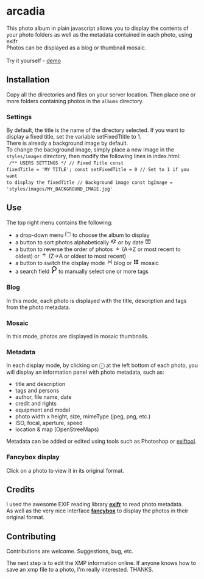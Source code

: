 # arcadia
This photo album in plain javascript allows you to display the contents of your photo folders as well as the metadata contained in each photo, using exifr<br />
Photos can be displayed as a blog or thumbnail mosaic.
<br /><br />
Try it yourself - <a href="http://arcadia.lbpu3811.odns.fr" target="_blank">demo</a>
<br />
## Installation
Copy all the directories and files on your server location.
Then place one or more folders containing photos in the <code>albums</code> directory.

### Settings
By default, the title is the name of the directory selected. If you want to display a fixed title, set the variable setFixedTtitle to 1.
<br />
There is already a background image by default.<br />
To change the background image, simply place a new image in the <code>styles/images</code> directory, then modify the following lines in index.html: <br />
<code>
/** USERS SETTINGS  */
// Fixed Title
const fixedTitle = 'MY TITLE';
const setFixedTitle = 0 // Set to 1 if you want to display the fixedTitle
// Background image
const bgImage = 'styles/images/MY_BACKGROUND_IMAGE.jpg'
</code>

## Use
The top right menu contains the following:
<ul>
<li>a drop-down menu <img src="icons/dossier.jpg" width="16" /> to choose the album to display</li>
<li>a button to sort photos alphabetically <img src="icons/alpha.jpg" width="16" /> or by date <img src="icons/calendar.jpg" width="16" /></li>
<li>a button to reverse the order of photos <img src="icons/arrowDown.jpg" width="16" /> (A->Z or most recent to oldest) or <img src="icons/arrowUp.jpg" width="16" /> (Z->A or oldest to most recent)</li>
<li>a button to switch the display mode <img src="icons/icon-blog.jpg" width="16" /> blog or <img src="icons/thumbnail-icon-18.jpg" width="16" /> mosaic</li>
<li>a search field <img src="icons/search.jpg" width="16" /> to manually select one or more tags</li>
</ul>

### Blog
In this mode, each photo is displayed with the title, description and tags from the photo metadata.

### Mosaic
In this mode, photos are displayed in mosaic thumbnails.

### Metadata
In each display mode, by clicking on &#9432; at the left bottom of each photo, you will display an information panel with photo metadata, such as:
<ul>
    <li>title and description</li>
    <li>tags and persons</li>
    <li>author, file name, date</li>
    <li>credit and rights</li>
    <li>equipment and model</li>
    <li>photo width x height, size, mimeType (jpeg, png, etc.)</li>
    <li>ISO, focal, aperture, speed</li>
    <li>location & map (OpenStreeMaps)</li>
</ul>

Metadata can be added or edited using tools such as Photoshop or <a href="https://exiftool.org/gui/" target="_blank">exiftool</a>.

### Fancybox display
Click on a photo to view it in its original format.

## Credits
I used the awesome EXIF reading library <b><a href="https://github.com/MikeKovarik/exifr">exifr</a></b> to read photo metadata.<br />
As well as the very nice interface <b><a href="https://fancyapps.com/fancybox/">fancybox</a></b> to display the photos in their original format.

## Contributing

Contributions are welcome. Suggestions, bug, etc.<br />

The next step is to edit the XMP information online. If anyone knows how to save an xmp file to a photo, I'm really interested. THANKS.
